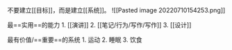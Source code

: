 不要建立[[目标]]，而是建立[[系统]]。
![[Pasted image 20220710154253.png]]

最==实用==的能力
	1. [[演讲]]
	2. [[笔记/行为/写作/写作]]
	3. [[设计]]

最有价值/==重要==的系统
	1. 运动
	2. 睡眠
	3. 饮食

